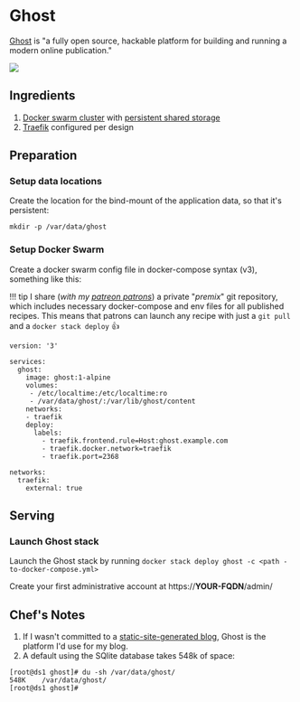 # Ghost

[Ghost](https://ghost.org) is "a fully open source, hackable platform for building and running a modern online publication."

![](/images/ghost.png)

## Ingredients

1. [Docker swarm cluster](/ha-docker-swarm/) with [persistent shared storage](/ha-docker-swarm/shared-storage-ceph.md)
2. [Traefik](/ha-docker-swarm/traefik) configured per design

## Preparation

### Setup data locations

Create the location for the bind-mount of the application data, so that it's persistent:

```
mkdir -p /var/data/ghost
```


### Setup Docker Swarm

Create a docker swarm config file in docker-compose syntax (v3), something like this:

!!! tip
        I share (_with my [patreon patrons](https://www.patreon.com/funkypenguin)_) a private "_premix_" git repository, which includes necessary docker-compose and env files for all published recipes. This means that patrons can launch any recipe with just a ```git pull``` and a ```docker stack deploy``` 👍

```
version: '3'

services:
  ghost:
    image: ghost:1-alpine
    volumes:
     - /etc/localtime:/etc/localtime:ro
     - /var/data/ghost/:/var/lib/ghost/content
    networks:
    - traefik
    deploy:
      labels:
        - traefik.frontend.rule=Host:ghost.example.com
        - traefik.docker.network=traefik
        - traefik.port=2368

networks:
  traefik:
    external: true
```


## Serving

### Launch Ghost stack

Launch the Ghost stack by running ```docker stack deploy ghost -c <path -to-docker-compose.yml>```

Create your first administrative account at https://**YOUR-FQDN**/admin/

## Chef's Notes

1. If I wasn't committed to a [static-site-generated blog](https://www.funkypenguin.co.nz/blog/), Ghost is the platform I'd use for my blog.
2. A default using the SQlite database takes 548k of space:
```
[root@ds1 ghost]# du -sh /var/data/ghost/
548K	/var/data/ghost/
[root@ds1 ghost]#
```
